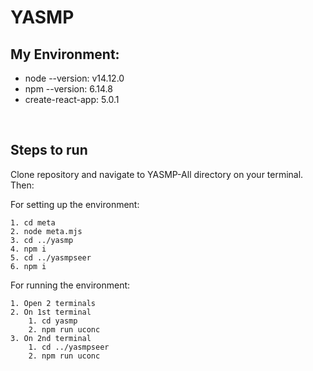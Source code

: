# YASMP

## My Environment: 

* node --version: v14.12.0
* npm --version: 6.14.8 
* create-react-app: 5.0.1

<br>

## Steps to run

Clone repository and navigate to YASMP-All directory on your terminal. Then:


For setting up the environment:
```
1. cd meta
2. node meta.mjs
3. cd ../yasmp
4. npm i
5. cd ../yasmpseer
6. npm i
```

For running the environment:
```
1. Open 2 terminals
2. On 1st terminal
    1. cd yasmp
    2. npm run uconc
3. On 2nd terminal
    1. cd ../yasmpseer
    2. npm run uconc
```